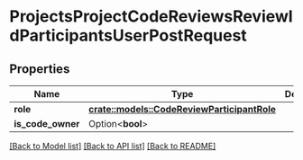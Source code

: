 # ProjectsProjectCodeReviewsReviewIdParticipantsUserPostRequest

## Properties

Name | Type | Description | Notes
------------ | ------------- | ------------- | -------------
**role** | [**crate::models::CodeReviewParticipantRole**](CodeReviewParticipantRole.md) |  | 
**is_code_owner** | Option<**bool**> |  | [optional]

[[Back to Model list]](../README.md#documentation-for-models) [[Back to API list]](../README.md#documentation-for-api-endpoints) [[Back to README]](../README.md)


